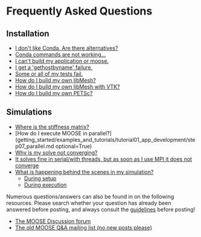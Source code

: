 # Frequently Asked Questions

## Installation

- [I don't like Conda. Are there alternatives?](faq_conda_alternatives.md)
- [Conda commands are not working...](help/troubleshooting.md#condaissues)
- [I can't build my application or moose.](help/troubleshooting.md#buildissues)
- [I get a 'gethostbyname' failure.](help/troubleshooting.md#failingtests)
- [Some or all of my tests fail.](help/troubleshooting.md#failingtests)
- [How do I build my own libMesh?](faq/faq_build_libmesh.md)
- [How do I build my own libMesh with VTK?](faq/faq_build_libmesh-vtk.md)
- [How do I build my own PETSc?](faq/faq_build_petsc.md)

## Simulations

- [Where is the stiffness matrix?](help/faq/what_is_fem.md)
- [How do I execute MOOSE in parallel?](getting_started/examples_and_tutorials/tutorial01_app_development/step07_parallel.md optional=True)
- [Why is my solve not converging?](failed_solves.md)
- [It solves fine in serial/with threads, but as soon as I use MPI it does not converge](failed_solved.md#parallel)
- [What is happening behind the scenes in my simulation?](Debug/index.md)
  - [During setup](Debug/index.md#debug-setup)
  - [During execution](Debug/index.md#debug-order)

Numerous questions/answers can also be found in on the following resources.
Please search whether your question has already been answered before posting,
and always consult the [guidelines](https://github.com/idaholab/moose/discussions#)
before posting!

- [The MOOSE Discussion forum](https://github.com/idaholab/moose/discussions)
- [The old MOOSE Q&A mailing list (no new posts please)](https://groups.google.com/forum/#!forum/moose-users)

